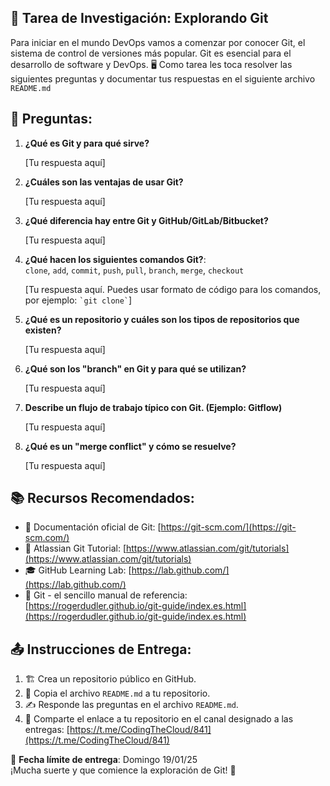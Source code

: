 ## 🚀 Tarea de Investigación: Explorando Git

Para iniciar en el mundo DevOps vamos a comenzar por conocer Git, el sistema de control de versiones más popular. Git es esencial para el desarrollo de software y DevOps. 🖥️ Como tarea les toca resolver las siguientes preguntas y documentar tus respuestas en el siguiente archivo `README.md`

## 📌 Preguntas:

1. **¿Qué es Git y para qué sirve?**

   [Tu respuesta aquí]

2. **¿Cuáles son las ventajas de usar Git?**

   [Tu respuesta aquí]

3. **¿Qué diferencia hay entre Git y GitHub/GitLab/Bitbucket?**

   [Tu respuesta aquí]

4. **¿Qué hacen los siguientes comandos Git?**:  
   `clone`, `add`, `commit`, `push`, `pull`, `branch`, `merge`, `checkout`

   [Tu respuesta aquí. Puedes usar formato de código para los comandos, por ejemplo: `` `git clone` ``]

5. **¿Qué es un repositorio y cuáles son los tipos de repositorios que existen?**

   [Tu respuesta aquí]

6. **¿Qué son los "branch" en Git y para qué se utilizan?**

   [Tu respuesta aquí]

7. **Describe un flujo de trabajo típico con Git. (Ejemplo: Gitflow)**

   [Tu respuesta aquí]

8. **¿Qué es un "merge conflict" y cómo se resuelve?**

   [Tu respuesta aquí]

## 📚 Recursos Recomendados:

* 📖 Documentación oficial de Git: [https://git-scm.com/](https://git-scm.com/)
* 📘 Atlassian Git Tutorial: [https://www.atlassian.com/git/tutorials](https://www.atlassian.com/git/tutorials)
* 🎓 GitHub Learning Lab: [https://lab.github.com/](https://lab.github.com/)
* 📙 Git - el sencillo manual de referencia: [https://rogerdudler.github.io/git-guide/index.es.html](https://rogerdudler.github.io/git-guide/index.es.html)

## 📤 Instrucciones de Entrega:

1. 🏗️ Crea un repositorio público en GitHub.
2. 📂 Copia el archivo `README.md` a tu repositorio.
3. ✍️ Responde las preguntas en el archivo `README.md`.
4. 📎 Comparte el enlace a tu repositorio en el canal designado a las entregas: [https://t.me/CodingTheCloud/841](https://t.me/CodingTheCloud/841)

📅 **Fecha límite de entrega**: Domingo 19/01/25  
¡Mucha suerte y que comience la exploración de Git! 🚀

